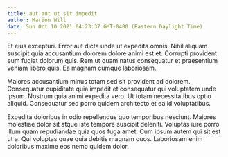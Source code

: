 ```yaml
---
title: aut aut ut sit impedit
author: Marion Will
date: Sun Oct 10 2021 04:23:37 GMT-0400 (Eastern Daylight Time)
---
```

Et eius excepturi. Error aut dicta unde ut expedita omnis. Nihil aliquam suscipit quia accusantium dolorem dolore animi est et. Corrupti provident eum fugiat dolorum quis. Rem ut quam natus consequatur et praesentium veniam libero quis. Ea magnam cumque laboriosam.

 Maiores accusantium minus totam sed sit provident ad dolorem. Consequatur cupiditate quia impedit et consequatur qui voluptatem unde ipsum. Nostrum quia animi expedita vero. Ut totam necessitatibus optio aliquid. Consequatur sed porro quidem architecto et ea id voluptatibus.

 Expedita doloribus in odio repellendus quo temporibus nesciunt. Maiores molestiae dolor sit atque iste tempore suscipit deleniti. Voluptas iure porro illum quam repudiandae quia quos fuga amet. Cum ipsum autem qui sit est ut a. Qui voluptas quae quia debitis magnam quos. Laboriosam enim doloribus maxime eos nemo quidem dolor.